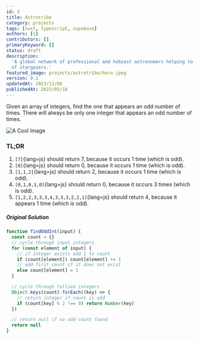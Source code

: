 ```yaml
---
id: 3
title: Astrotribe
category: projects
tags: [nuxt, typescript, supabase]
authors: [1]
contributors: []
primaryKeyword: []
status: draft
description:
  'A global network of professional and hobiest astronomers helping to educate the next generation
  of stargazers.'
featured_image: projects/astrotribe/hero.jpeg
version: 0.1
updatedAt: 2023/11/08
publishedAt: 2023/05/16
---
```


Given an array of integers, find the one that appears an odd number of times. There will always be
only one integer that appears an odd number of times.

![A Cool Image](/projects/frontend/mlfx/hero.png)

### TL;DR

1. `[7]`{lang=js} should return 7, because it occurs 1 time (which is odd).
2. `[0]`{lang=js} should return 0, because it occurs 1 time (which is odd).
3. `[1,1,2]`{lang=js} should return 2, because it occurs 1 time (which is odd).
4. `[0,1,0,1,0]`{lang=js} should return 0, because it occurs 3 times (which is odd).
5. `[1,2,2,3,3,3,4,3,3,3,2,2,1]`{lang=js} should return 4, because it appears 1 time (which is odd).

##### Original Solution

```javascript
function findOddInt(input) {
  const count = {}
  // cycle through input integers
  for (const element of input) {
    // if integer exists add 1 to count
    if (count[element]) count[element] += 1
    // add first count if it does not exist
    else count[element] = 1
  }

  // cycle through tallied integers
  Object.keys(count).forEach((key) => {
    // return integer if count is odd
    if (count[key] % 2 !== 0) return Number(key)
  })

  // return null if no odd count found
  return null
}
```
